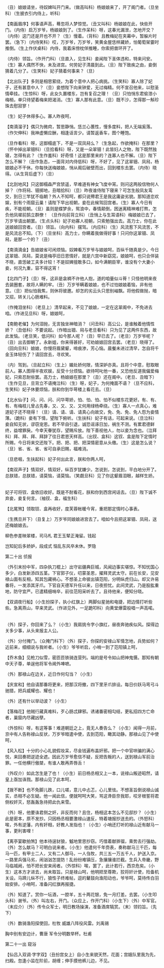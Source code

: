 <!-- { "loadSidebar": true } -->
（丑）娘娘请坐，待奴婢叫开门来。（做高叫科）杨娘娘来了，开了阁门者。（旦坐科）（生披衣引内侍上，听科） 　 

【南画眉序】何事语声高，蓦忽将人梦惊觉。（丑又叫科）杨娘娘在此，快些开门。（内侍）启万岁爷，杨娘娘到了。（生作呆科）呀，这春光漏泄，怎地开交？（内侍）这门还是开也不开？（生）慢着。（背科）且教梅妃在夹幕中，暂躲片时罢。（急下）（内侍笑科）哎，万岁爷，万岁爷，笑黄金屋恁样藏娇，怕葡萄架霎时推倒。（生上作伏桌科）内侍，我着床傍枕佯推睡，你索把兽环开了。

（内侍）领旨。（作开门科）（旦直入，见生科）妾闻陛下圣体违和，特来问安。（生）寡人偶然不快，未及进宫。何劳妃子清晨到此。（旦）陛下致疾之由，妾倒猜着几分了。（生笑科）妃子猜着何事来？（旦） 　

【北出队子】多则是相思萦绕，为着个意中人把心病挑。（生笑科）寡人除了妃子，还有甚意中人？（旦）妾想陛下向来钟爱，无过梅精。何不宣召他来，以慰圣情牵挂。（生惊科）呀，此女久置楼东，岂有复召之理！（旦）只怕悄东君偷泄小梅梢，单只待望着梅来把渴消。（生）寡人那有此意。（旦）既不沙，怎得那一斛珍珠去慰寂寥！ 　 

（生）妃子休得多心。寡人昨夜呵， 　 

【南滴溜子】偶只为微疴，暂思静悄。恁兰心蕙性，慢多度料，把人无端奚落。（作欠伸科）我神虚懒应酬，相逢话言少。请暂返香车，图个睡饱。 　 

（旦作看科）呀，这御榻底下，不是一双凤舄么？（生急起，作欲掩科）在那里？（怀中掉出翠钿科）（旦拾看科）呀，又是一朵翠钿！此皆妇人之物，陛下既然独寝，怎得有此？（生作羞科）好奇怪！这是那里来的？连寡人也不解。（旦）陛下怎么不解？（丑作急态，一面背对内侍低科）呀，不好了，见了这翠钿、凤舄，杨娘娘必不干休。你每快送梅娘娘，悄从阁后破壁而出，回到楼东去罢。（内侍）晓得。（从生背后虚下）（旦） 　 

【北刮地风】只这御榻森严宫禁遥，早难道有神女飞度中宵。则问这两般信物何人掉？（作将舄、钿掷地，丑暗拾科）（旦）昨夜谁侍陛下寝来？可怎生般凤友鸾交，到日三竿犹不临朝？外人不知呵，都只说殢君王是我这庸姿劣貌。那知道恋欢娱，别有个雨窟云巢！请陛下早出视朝，妾在此候驾回宫者。（生）寡人今日有疾，不能视朝。（旦）虽则是蝶梦余，鸳浪中，春情颠倒，困迷离精神难打熬，怎负他凤墀前鹄立群僚！ （旦作向前背立科）（丑悄上与生耳语科）梅娘娘已去了，万岁爷请出朝罢。（生点头科）妃子劝寡人视朝，只索勉强出去。高力士，你在此送娘娘回宫者。（丑）领旨。（向内科）摆驾。（内应科）（生）风流惹下风流苦，不是风流总不知。（下）（旦坐科）高力士，你瞒着我做得好事！只问你这翠钿、凤舄，是那一个的？（丑） 　 

【南滴滴金】告娘娘省可闲烦恼。奴婢看万岁爷与娘娘呵，百纵千随真是少。今日这翠钿、凤舄，莫说是梅亭旧日恩情好，就是六宫中新窈窕，娘娘呵，也只合佯装不晓，直恁破工夫多计较！不是奴婢擅敢多口，如今满朝臣宰，谁没有个大妻小妾，何况九重，容不得这宵！ 　 

【北四门子】（旦）呀，这非是衾裯不许他人抱，道的咱量似斗筲！只怪他明来夜去装圈套，故将人瞒的牢。（丑）万岁爷瞒着娘娘，也不过怕娘娘着恼，非有他意。（旦）把似怕我焦，则休将彼邀。却怎的劣云头只思别岫飘。将他假做抛，暗又招，转关儿心肠难料。 　 

（作掩泪坐科）（老旦上）清早起来，不见了娘娘，一定在这翠阁中，不免进去咱。（作进见旦科）呀，娘娘呵， 　 

【南鲍老催】为何泪抛，无言独坐神暗消？（问丑科）高公公，是谁触着他情性娇？（丑低科）不要说起。（作暗出钿、舄与老旦看科）只为见了这两件东西，故此发恼。（老旦笑，低问科）如今那人呢？（丑）早已去了。（老旦）万岁爷呢？（丑）出去御朝了。永新姐，你来得甚好，可劝娘娘回宫去罢。（老旦）晓得了。（回向旦科）娘娘，你慢将眉黛颦，啼痕渗，芳心恼。晨餐未进过清早，怎自将千金玉体轻伤了？请回宫去，寻欢笑。 　 

（内）驾到。（旦起立科）（生上）媚处娇何限，情深妒亦真。且将个中意，慰取眼前人。寡人图得半夜欢娱，反受十分烦恼。欲待呵叱他一番，又恐他反道我偏爱梅妃，只索忍耐些罢。高力士，杨娘娘在那里？（丑）还在阁中。（老旦、丑暗下）（生作见旦，旦背立不语掩泣科）（生）呀，妃子，为何掩面不语？（旦不应科，生笑科）妃子休要烦恼，朕和你到华萼楼上看花去。（旦） 　 

【北水仙子】问、问、问、问华萼娇，怕、怕、怕、怕不似楼东花更好。有、有、有、有梅枝儿曾占先春，又、又、又、又何用绿杨牵绕。（生）寡人一点真心，难道妃子还不晓得！（旦）请、请、请、请真心向故交，免、免、免、免人怨为妾情薄。（跪科）妾有下情，望陛下俯听。（生扶科）妃子有话，可起来说。（旦泣科）妾自知无状，谬窃宠恩。若不早自引退，诚恐谣诼日加，祸生不测。有累君德鲜终，益增罪戾。今幸天眷犹存，望赐斥放。陛下善视他人，勿以妾为念也。（泣拜科）拜、拜、拜、拜辞了往日君恩天样高。（出钗、盒科）这钗、盒是陛下定情时所赐，今日将来交还陛下。把、把、把、把深情密意从头缴。（生）这是怎么说？（旦）省、省、省、省可自承旧赐，福难消。 　 

（旦悲咽，生扶起科）妃子何出此言，朕和你两人呵， 　 

【南双声子】情双好，情双好，纵百岁犹嫌少。怎说到，怎说到，平白地分开了。总朕错，总朕错，请莫恼，请莫恼。（笑觑旦科）见了你这颦眉泪眼，越样生娇。 　 

妃子可将钗、盒依旧收好。既是不耐看花，朕和你到西宫闲话去。（旦）陛下诚不弃妾，妾复何言。（袖钗、盒，福生科） 　 

【北尾煞】领取钗、盒再收好，度芙蓉帐暖今宵，重把那定情时心事表。 　 

（生携旦并下）（丑复上）万岁爷同娘娘进宫去了。咱如今且把这翠钿、凤舄，送还梅娘娘去。 　 

柳色参差映翠楼，司马札 君王玉辇正淹留。钱起 　

岂知妃后多娇妒，段成式 恼乱东风卒未休。罗隐　


第二十出 侦报 

（外引末扮中军，四杂执刀棍上）出守岩疆典巨城，风闻边事实堪惊。不知忧国心多少，白发新添四五茎。下官郭子仪，叨蒙圣恩，擢拜灵武太守。前在长安，见安禄山面有反相，知其包藏祸心。不想圣上命彼出镇范阳，分明纵虎归山。却又许易番将，一发添其牙爪。下官自天德军升任以来，日夜担忧。此间灵武，乃是股肱重地，防守宜严。已遣精细哨卒，前往范阳采听去了。且待他来，便知分晓。 　 

【双调夜行船】（小生扮探子，执小红旗上）两脚似星驰和电捷，把边情打听些些。急离燕山，早来灵武。（作进见外，一足跪叩科）向黄堂爆雷般唱一声高喏。 　 

（外）探子，你回来了么？（小生）我肩挑令字小旗红，昼夜奔驰疾似风。探得边关多少事，从头来报主人公。 　 

（外）分付掩门。（众掩门科下）（外）探子，你探的安禄山军情怎地，兵势如何？近前来，细细说与我听者。（小生）爷爷听启，小哨一到了范阳镇上呵， 

【乔木鱼】见枪刀似雪，密匝匝铁骑连营列。端的是号令如山把神鬼慑。那知有朝中天子尊，单逞他将军令阃外唓嗻。 　 

（外）那禄山在边关，近日作何勾当？（小生） 　 

【庆宣和】他自请那番将更来，把那汉将撤，四下里牙爪排设。每日价跃马弯弓斗驰猎，把兵威耀也、耀也！ 　 

（外）还有什以举动波？（小生） 　 

【落梅花】他贼行藏真难料，歹心肠忒肆邪。诱诸番密相勾结，更私招四方亡命者，巢窟内尽藏凶孽。 　 

（外惊科）呀，有这等事！难道朝廷之上，竟无人奏告么？（小生）闻得一月前，京中有人告称禄山反状，万岁爷暗遣中使，去到范阳，瞰其动静。那禄山见了中使呵， 　 

【风入松】十分的小心礼貌假妆呆，尽金钱遍布盖奸邪。把一个中官哄骗的满心悦，来回奏把逆迹全遮。因此万岁爷愈信不疑，反把告叛的人，送到禄山军前治罪。一任他横行傲桀，有谁人敢再弄唇舌！ 　 

（外叹介）如此怎生是了也！（小生）前日杨丞相又上一本，说禄山叛迹昭然，请皇上亟加诛戮。那禄山见了此本呵， 　 

【拨不断】也不免脚儿跌，口儿嗟，意儿中忐忑，心儿里怯。不想圣旨倒说禄山诚实，丞相不必生疑。他一闻此信，便就呵呵大笑，骂这谗臣奈我耶，咬牙根誓将君侧权奸灭，怒轰轰急待把此仇来雪。 　 

（外）呀，他要诛君侧之奸，非反而何？且住，杨相这本怎么不见邸抄？（小生）此是密本，原不发抄。只因杨丞相要激禄山速反，特着塘报抄送去的。（外怒科）唉，外有逆藩，内有奸相，好教人发指也！（小生）小哨还打听的禄山近有献马一事，更利害哩！ 　 

【离亭宴歇拍煞】他本待逞豺狼，魆地里思抄窃。巧借着献骅骝，乘势去行强劫。（外）怎么献马？可明白说来者。（小生）他遣何千年赍表，奏称献马三千匹，每马一匹，有甲士二人，又有二人御马，一人刍牧，共三五一万五千人，护送入京。一路里兵强马劣，闹汹汹怎提防！乱纷纷难镇压，急攘攘谁拦截。生兵入帝畿，野马临城阙，怕不把长安来闹者。（外惊科）唉，罢了，此计若行，西京危矣。（小生）这本方才进去，尚未取旨。只是禄山呵，他明把至尊欺，狡将奸计使，险备机关设。马蹄儿纵不行，狼性子终难帖，逗的鼙鼓向渔阳动也，爷爷呵，莫待传白羽始安排。小哨呵，准备闪红旗再报捷。 　 

（外）知道了。赏你一坛酒，一腔羊，五十两花银，免一月打差。去罢。（小生叩头科）谢爷。（外）叫左右，开门。（众应上，作开门科）（小生下）（外）中军官。（末应介）（外）传令众军士，明日教场操演，准备酒席犒赏。（末）领钧旨。（先下） 　 

（外）数骑渔阳探使回，杜牧 威雄八阵役风雷。刘禹锡 　 

 胸中别有安边计，曹唐 军令分明数举杯。杜甫


 第二十一出 窥浴 

【仙吕入双调·字字双】（丑扮宫女上）自小生来貌天然，花面；宫娥队里我为先，扫殿。忽逢小监在阶前，胡缠；伸手摸他裤儿边，不见。 　 


